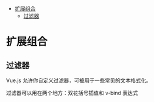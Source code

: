 <!-- TOC -->

- [扩展组合](#扩展组合)
    - [过滤器](#过滤器)

<!-- /TOC -->


<a id="markdown-扩展组合" name="扩展组合"></a>
# 扩展组合

<a id="markdown-过滤器" name="过滤器"></a>
## 过滤器

Vue.js 允许你自定义过滤器，可被用于一些常见的文本格式化。

过滤器可以用在两个地方：双花括号插值和 v-bind 表达式













